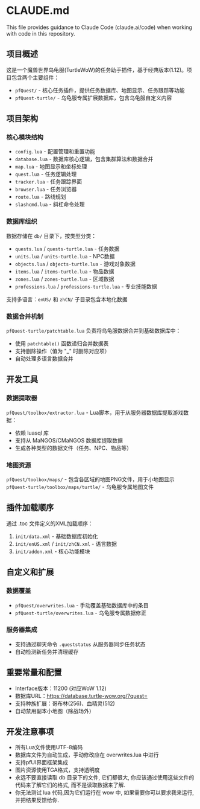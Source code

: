 # CLAUDE.md

This file provides guidance to Claude Code (claude.ai/code) when working with code in this repository.

## 项目概述

这是一个魔兽世界乌龟服(TurtleWoW)的任务助手插件，基于经典版本(1.12)。项目包含两个主要组件：

- `pfQuest/` - 核心任务插件，提供任务数据库、地图显示、任务跟踪等功能
- `pfQuest-turtle/` - 乌龟服专属扩展数据库，包含乌龟服自定义内容

## 项目架构

### 核心模块结构
- `config.lua` - 配置管理和重置功能
- `database.lua` - 数据库核心逻辑，包含集群算法和数据合并
- `map.lua` - 地图显示和坐标处理
- `quest.lua` - 任务逻辑处理
- `tracker.lua` - 任务跟踪界面
- `browser.lua` - 任务浏览器
- `route.lua` - 路线规划
- `slashcmd.lua` - 斜杠命令处理

### 数据库组织
数据存储在 `db/` 目录下，按类型分类：
- `quests.lua` / `quests-turtle.lua` - 任务数据
- `units.lua` / `units-turtle.lua` - NPC数据
- `objects.lua` / `objects-turtle.lua` - 游戏对象数据
- `items.lua` / `items-turtle.lua` - 物品数据
- `zones.lua` / `zones-turtle.lua` - 区域数据
- `professions.lua` / `professions-turtle.lua` - 专业技能数据

支持多语言：`enUS/` 和 `zhCN/` 子目录包含本地化数据

### 数据合并机制
`pfQuest-turtle/patchtable.lua` 负责将乌龟服数据合并到基础数据库中：
- 使用 `patchtable()` 函数递归合并数据表
- 支持删除操作（值为 "_" 时删除对应项）
- 自动处理多语言数据合并

## 开发工具

### 数据提取器
`pfQuest/toolbox/extractor.lua` - Lua脚本，用于从服务器数据库提取游戏数据：
- 依赖 luasql 库
- 支持从 MaNGOS/CMaNGOS 数据库提取数据
- 生成各种类型的数据文件（任务、NPC、物品等）

### 地图资源
`pfQuest/toolbox/maps/` - 包含各区域的地图PNG文件，用于小地图显示
`pfQuest-turtle/toolbox/maps/turtle/` - 乌龟服专属地图文件

## 插件加载顺序

通过 .toc 文件定义的XML加载顺序：
1. `init/data.xml` - 基础数据库初始化
2. `init/enUS.xml` / `init/zhCN.xml` - 语言数据
3. `init/addon.xml` - 核心功能模块

## 自定义和扩展

### 数据覆盖
- `pfQuest/overwrites.lua` - 手动覆盖基础数据库中的条目
- `pfQuest-turtle/overwrites.lua` - 乌龟服专属数据修正

### 服务器集成
- 支持通过聊天命令 `.queststatus` 从服务器同步任务状态
- 自动检测新任务并清理缓存

## 重要常量和配置

- Interface版本：11200 (对应WoW 1.12)
- 数据库URL：https://database.turtle-wow.org/?quest=
- 支持种族扩展：哥布林(256)、血精灵(512)
- 自动禁用副本小地图（除战场外）

## 开发注意事项

- 所有Lua文件使用UTF-8编码
- 数据库文件为自动生成，手动修改应在 overwrites.lua 中进行
- 支持pfUI界面框架集成
- 图片资源使用TGA格式，支持透明度
- 永远不要直接读取 db 目录下的文件, 它们都很大, 你应该通过使用这些文件的代码来了解它们的格式, 而不是读取数据来了解.
- 你无法测试 lua 代码,因为它们运行在 wow 中, 如果需要你可以要求我来运行, 并把结果反馈给你.